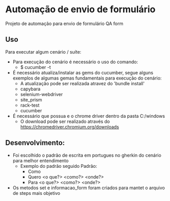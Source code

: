 # Automação de envio de formulário
Projeto de automação para envio de formulário QA form

## Uso

Para executar algum cenário / suíte:
- Para execução do cenário é necessário o uso do comando:
  - $ cucumber -t <TAG>
- É necessário atualiza/instalar as gems do cucumber, segue alguns exemplos de algumas gemas fundamentais para execução do cenário:
  - A atualização pode ser realizada atravez do 'bundle install'
  - capybara
  - selenium-webdriver
  - site_prism
  - rack-test
  - cucumber
- É necessário que possua e o chrome driver dentro da pasta C:/windows
    - O download pode ser realizado através do https://chromedriver.chromium.org/downloads

## Desenvolvimento:

- Foi escolhido o padrão de escrita em portugues no gherkin do cenário para melhor entendimento
  - Exemplo do padrão seguido Padrão:
    - Como <ator>
    - Quero <verbo no infinitivo> <o que?> <como?> <onde?>
    - Para <verbo no infinitivo> <o que?> <como?> <onde?>
- Os metodos set e informacao_form foram criados para mantet o arquivo de steps mais objetivo